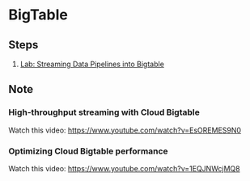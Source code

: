 # BigTable

## Steps

1. [Lab: Streaming Data Pipelines into Bigtable](./lab-gcp-streaming-bigtable.md)

## Note

### High-throughput streaming with Cloud Bigtable

Watch this video: https://www.youtube.com/watch?v=EsOREMES9N0

### Optimizing Cloud Bigtable performance

Watch this video: https://www.youtube.com/watch?v=1EQJNWcjMQ8
